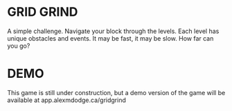 # GRID GRIND
A simple challenge. Navigate your block through the levels. Each level has unique obstacles and events. It may be fast, it may be slow. How far can you go?

# DEMO

This game is still under construction, but a demo version of the game will be available at app.alexmdodge.ca/gridgrind

